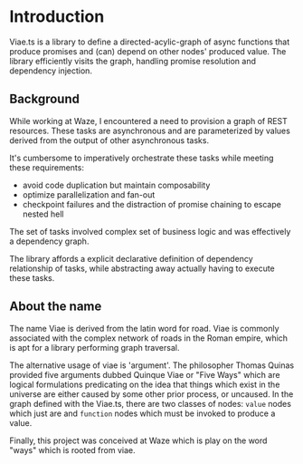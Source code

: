 # Introduction

Viae.ts is a library to define a directed-acylic-graph of async functions that produce promises and (can) depend on other nodes' produced value. The library efficiently visits the graph, handling promise resolution and dependency injection.

## Background

While working at Waze, I encountered a need to provision a graph of REST resources. These tasks are asynchronous and are parameterized by values derived from the output
of other asynchronous tasks.

It's cumbersome to imperatively orchestrate these tasks while meeting these requirements:

- avoid code duplication but maintain composability
- optimize parallelization and fan-out
- checkpoint failures and the distraction of promise chaining to escape nested hell

The set of tasks involved complex set of business logic and was effectively a
dependency graph.

The library affords a explicit declarative definition of dependency relationship of tasks, while abstracting away actually having to execute these tasks.

## About the name

The name Viae is derived from the latin word for road. Viae is commonly associated with
the complex network of roads in the Roman empire, which is apt for a library performing graph traversal.

The alternative usage of viae is 'argument'. The philosopher Thomas Quinas provided five arguments dubbed Quinque Viae or "Five Ways" which are logical formulations predicating on the idea that things which exist in the universe are either caused by some other prior process, or uncaused. In the graph defined with the Viae.ts, there are two classes of nodes: `value` nodes which just are and `function` nodes which must be invoked to produce a value.

Finally, this project was conceived at Waze which is play on the word "ways" which is rooted from viae.
